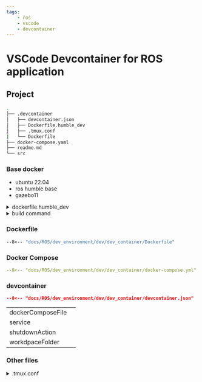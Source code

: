 ```yaml
---
tags:
    - ros
    - vscode
    - devcontainer
---
```


# VSCode Devcontainer for ROS application

## Project

```bash
.
├── .devcontainer
│   ├── devcontainer.json
│   ├── Dockerfile.humble_dev
│   ├── .tmux.conf
|   └── Dockerfile
├── docker-compose.yaml
├── readme.md
└── src
```

### Base docker
- ubuntu 22.04
- ros humble base
- gazebo11

<details>
    <summary>dockerfile.humble_dev</summary>

```Dockerfile
--8<-- "docs/ROS/dev_environment/dev/dev_container/code/dockerfile.humble_dev"
```
</details>

<details>
    <summary>build command</summary>

```bash
docker build -t humble:dev -f .devcontainer/Dockerfile.humble_dev .
```
</details>


### Dockerfile

```Dockerfile
--8<-- "docs/ROS/dev_environment/dev/dev_container/Dockerfile"
```

### Docker Compose

```yaml title="docker-compose.yml"
--8<-- "docs/ROS/dev_environment/dev/dev_container/docker-compose.yml"
```

### devcontainer

```json title="devcontainer.json"
--8<-- "docs/ROS/dev_environment/dev/dev_container/devcontainer.json"
```

|   |   |
|---|---|
| dockerComposeFile  |   |
| service | |
| shutdownAction | |
| workdpaceFolder |  |


### Other files

<details>
    <summary>.tmux.conf</summary>

```ini
--8<-- "docs/ROS/dev_environment/dev/dev_container/code/.tmux.conf"
```
</details>